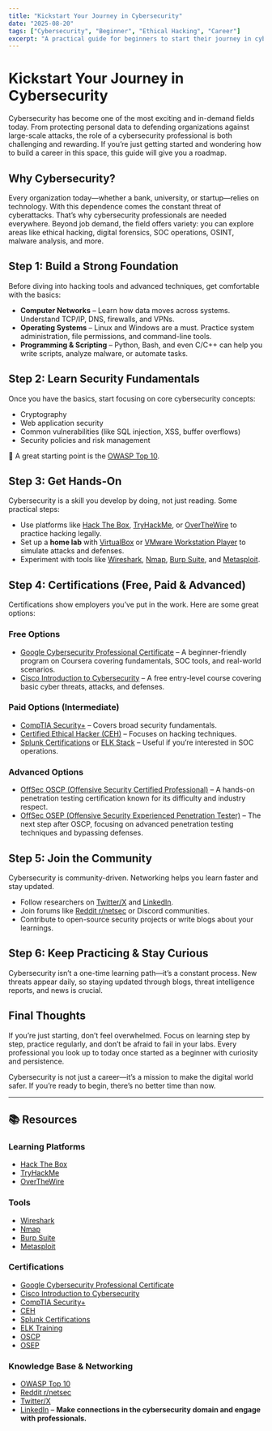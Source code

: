 ```yaml
---
title: "Kickstart Your Journey in Cybersecurity"
date: "2025-08-20"
tags: ["Cybersecurity", "Beginner", "Ethical Hacking", "Career"]
excerpt: "A practical guide for beginners to start their journey in cybersecurity, covering fundamentals, hands-on practice, certifications, and community involvement."
---
```


# Kickstart Your Journey in Cybersecurity  

Cybersecurity has become one of the most exciting and in-demand fields today. From protecting personal data to defending organizations against large-scale attacks, the role of a cybersecurity professional is both challenging and rewarding. If you’re just getting started and wondering how to build a career in this space, this guide will give you a roadmap.  

## Why Cybersecurity?  
Every organization today—whether a bank, university, or startup—relies on technology. With this dependence comes the constant threat of cyberattacks. That’s why cybersecurity professionals are needed everywhere. Beyond job demand, the field offers variety: you can explore areas like ethical hacking, digital forensics, SOC operations, OSINT, malware analysis, and more.  

## Step 1: Build a Strong Foundation  
Before diving into hacking tools and advanced techniques, get comfortable with the basics:  
- **Computer Networks** – Learn how data moves across systems. Understand TCP/IP, DNS, firewalls, and VPNs.  
- **Operating Systems** – Linux and Windows are a must. Practice system administration, file permissions, and command-line tools.  
- **Programming & Scripting** – Python, Bash, and even C/C++ can help you write scripts, analyze malware, or automate tasks.  

## Step 2: Learn Security Fundamentals  
Once you have the basics, start focusing on core cybersecurity concepts:  
- Cryptography  
- Web application security  
- Common vulnerabilities (like SQL injection, XSS, buffer overflows)  
- Security policies and risk management  

📖 A great starting point is the [OWASP Top 10](https://owasp.org/www-project-top-ten/).  

## Step 3: Get Hands-On  
Cybersecurity is a skill you develop by doing, not just reading. Some practical steps:  
- Use platforms like [Hack The Box](https://www.hackthebox.com/), [TryHackMe](https://tryhackme.com/), or [OverTheWire](https://overthewire.org/) to practice hacking legally.  
- Set up a **home lab** with [VirtualBox](https://www.virtualbox.org/) or [VMware Workstation Player](https://www.vmware.com/products/workstation-player.html) to simulate attacks and defenses.  
- Experiment with tools like [Wireshark](https://www.wireshark.org/), [Nmap](https://nmap.org/), [Burp Suite](https://portswigger.net/burp), and [Metasploit](https://www.metasploit.com/).  

## Step 4: Certifications (Free, Paid & Advanced)  
Certifications show employers you’ve put in the work. Here are some great options:  

### Free Options  
- [Google Cybersecurity Professional Certificate](https://grow.google/certificates/cybersecurity/) – A beginner-friendly program on Coursera covering fundamentals, SOC tools, and real-world scenarios.  
- [Cisco Introduction to Cybersecurity](https://www.netacad.com/courses/cybersecurity/introduction-cybersecurity) – A free entry-level course covering basic cyber threats, attacks, and defenses.  

### Paid Options (Intermediate)  
- [CompTIA Security+](https://www.comptia.org/certifications/security) – Covers broad security fundamentals.  
- [Certified Ethical Hacker (CEH)](https://www.eccouncil.org/programs/certified-ethical-hacker-ceh/) – Focuses on hacking techniques.  
- [Splunk Certifications](https://www.splunk.com/en_us/training.html) or [ELK Stack](https://www.elastic.co/training/) – Useful if you’re interested in SOC operations.  

### Advanced Options  
- [OffSec OSCP (Offensive Security Certified Professional)](https://www.offsec.com/courses/pen-200/) – A hands-on penetration testing certification known for its difficulty and industry respect.  
- [OffSec OSEP (Offensive Security Experienced Penetration Tester)](https://www.offsec.com/courses/pen-300/) – The next step after OSCP, focusing on advanced penetration testing techniques and bypassing defenses.  

## Step 5: Join the Community  
Cybersecurity is community-driven. Networking helps you learn faster and stay updated.  
- Follow researchers on [Twitter/X](https://x.com/) and [LinkedIn](https://www.linkedin.com/in/sonajitrabha/).  
- Join forums like [Reddit r/netsec](https://www.reddit.com/r/netsec/) or Discord communities.  
- Contribute to open-source security projects or write blogs about your learnings.  

## Step 6: Keep Practicing & Stay Curious  
Cybersecurity isn’t a one-time learning path—it’s a constant process. New threats appear daily, so staying updated through blogs, threat intelligence reports, and news is crucial.  

## Final Thoughts  
If you’re just starting, don’t feel overwhelmed. Focus on learning step by step, practice regularly, and don’t be afraid to fail in your labs. Every professional you look up to today once started as a beginner with curiosity and persistence.  

Cybersecurity is not just a career—it’s a mission to make the digital world safer. If you’re ready to begin, there’s no better time than now.  

---

## 📚 Resources  

### Learning Platforms  
- [Hack The Box](https://www.hackthebox.com/)  
- [TryHackMe](https://tryhackme.com/)  
- [OverTheWire](https://overthewire.org/)  

### Tools  
- [Wireshark](https://www.wireshark.org/)  
- [Nmap](https://nmap.org/)  
- [Burp Suite](https://portswigger.net/burp)  
- [Metasploit](https://www.metasploit.com/)  

### Certifications  
- [Google Cybersecurity Professional Certificate](https://grow.google/certificates/cybersecurity/)  
- [Cisco Introduction to Cybersecurity](https://www.netacad.com/courses/cybersecurity/introduction-cybersecurity)  
- [CompTIA Security+](https://www.comptia.org/certifications/security)  
- [CEH](https://www.eccouncil.org/programs/certified-ethical-hacker-ceh/)  
- [Splunk Certifications](https://www.splunk.com/en_us/training.html)  
- [ELK Training](https://www.elastic.co/training/)  
- [OSCP](https://www.offsec.com/courses/pen-200/)  
- [OSEP](https://www.offsec.com/courses/pen-300/)  

### Knowledge Base & Networking  
- [OWASP Top 10](https://owasp.org/www-project-top-ten/)  
- [Reddit r/netsec](https://www.reddit.com/r/netsec/)  
- [Twitter/X](https://x.com/)  
- [LinkedIn](https://www.linkedin.com/in/sonajitrabha/) – **Make connections in the cybersecurity domain and engage with professionals.**
